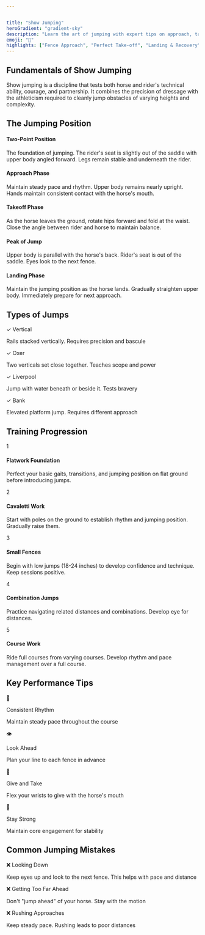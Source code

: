 ```yaml
---


title: "Show Jumping"
heroGradient: "gradient-sky"
description: "Learn the art of jumping with expert tips on approach, takeoff, and landing techniques for various obstacle heights."
emoji: "🚀"
highlights: ["Fence Approach", "Perfect Take-off", "Landing & Recovery"]
---
```




<div class="mb-12">
<h2 class="font-playfair text-3xl font-bold mb-6 text-gray-900">Fundamentals of Show Jumping</h2>
<p class="text-gray-700 text-lg leading-relaxed mb-4">
Show jumping is a discipline that tests both horse and rider's technical ability, courage, and partnership. It combines the precision of dressage with the athleticism required to cleanly jump obstacles of varying heights and complexity.
</p>
<div class="mb-12">
<h2 class="font-playfair text-3xl font-bold mb-6 text-gray-900">The Jumping Position</h2>
<div class="space-y-4">
<div class="bg-blue-50 rounded-lg p-6 border-l-4 border-blue-500">
<h4 class="font-semibold text-gray-900 mb-2">Two-Point Position</h4>
<p class="text-gray-700">The foundation of jumping. The rider's seat is slightly out of the saddle with upper body angled forward. Legs remain stable and underneath the rider.</p>
</div>
<div class="bg-blue-50 rounded-lg p-6 border-l-4 border-blue-500">
<h4 class="font-semibold text-gray-900 mb-2">Approach Phase</h4>
<p class="text-gray-700">Maintain steady pace and rhythm. Upper body remains nearly upright. Hands maintain consistent contact with the horse's mouth.</p>
</div>
<div class="bg-blue-50 rounded-lg p-6 border-l-4 border-blue-500">
<h4 class="font-semibold text-gray-900 mb-2">Takeoff Phase</h4>
<p class="text-gray-700">As the horse leaves the ground, rotate hips forward and fold at the waist. Close the angle between rider and horse to maintain balance.</p>
</div>
<div class="bg-blue-50 rounded-lg p-6 border-l-4 border-blue-500">
<h4 class="font-semibold text-gray-900 mb-2">Peak of Jump</h4>
<p class="text-gray-700">Upper body is parallel with the horse's back. Rider's seat is out of the saddle. Eyes look to the next fence.</p>
</div>
<div class="bg-blue-50 rounded-lg p-6 border-l-4 border-blue-500">
<h4 class="font-semibold text-gray-900 mb-2">Landing Phase</h4>
<p class="text-gray-700">Maintain the jumping position as the horse lands. Gradually straighten upper body. Immediately prepare for next approach.</p>
</div>
<div class="mb-12">
<h2 class="font-playfair text-3xl font-bold mb-6 text-gray-900">Types of Jumps</h2>
<div class="grid md:grid-cols-2 gap-4">
<div class="bg-purple-50 rounded-lg p-4 border border-purple-200">
<p class="font-semibold text-gray-900">✓ Vertical</p>
<p class="text-gray-700 text-sm">Rails stacked vertically. Requires precision and bascule</p>
</div>
<div class="bg-purple-50 rounded-lg p-4 border border-purple-200">
<p class="font-semibold text-gray-900">✓ Oxer</p>
<p class="text-gray-700 text-sm">Two verticals set close together. Teaches scope and power</p>
</div>
<div class="bg-purple-50 rounded-lg p-4 border border-purple-200">
<p class="font-semibold text-gray-900">✓ Liverpool</p>
<p class="text-gray-700 text-sm">Jump with water beneath or beside it. Tests bravery</p>
</div>
<div class="bg-purple-50 rounded-lg p-4 border border-purple-200">
<p class="font-semibold text-gray-900">✓ Bank</p>
<p class="text-gray-700 text-sm">Elevated platform jump. Requires different approach</p>
</div>
<div class="mb-12">
<h2 class="font-playfair text-3xl font-bold mb-6 text-gray-900">Training Progression</h2>
<div class="bg-green-50 rounded-lg p-8 border border-green-200">
<div class="space-y-6">
<div class="flex gap-4">
<span class="bg-green-500 text-white rounded-full w-10 h-10 flex items-center justify-center font-bold">1</span>
<div>
<h4 class="font-semibold text-gray-900 mb-2">Flatwork Foundation</h4>
<p class="text-gray-700">Perfect your basic gaits, transitions, and jumping position on flat ground before introducing jumps.</p>
</div>
</div>
<div class="flex gap-4">
<span class="bg-green-500 text-white rounded-full w-10 h-10 flex items-center justify-center font-bold">2</span>
<div>
<h4 class="font-semibold text-gray-900 mb-2">Cavaletti Work</h4>
<p class="text-gray-700">Start with poles on the ground to establish rhythm and jumping position. Gradually raise them.</p>
</div>
</div>
<div class="flex gap-4">
<span class="bg-green-500 text-white rounded-full w-10 h-10 flex items-center justify-center font-bold">3</span>
<div>
<h4 class="font-semibold text-gray-900 mb-2">Small Fences</h4>
<p class="text-gray-700">Begin with low jumps (18-24 inches) to develop confidence and technique. Keep sessions positive.</p>
</div>
</div>
<div class="flex gap-4">
<span class="bg-green-500 text-white rounded-full w-10 h-10 flex items-center justify-center font-bold">4</span>
<div>
<h4 class="font-semibold text-gray-900 mb-2">Combination Jumps</h4>
<p class="text-gray-700">Practice navigating related distances and combinations. Develop eye for distances.</p>
</div>
</div>
<div class="flex gap-4">
<span class="bg-green-500 text-white rounded-full w-10 h-10 flex items-center justify-center font-bold">5</span>
<div>
<h4 class="font-semibold text-gray-900 mb-2">Course Work</h4>
<p class="text-gray-700">Ride full courses from varying courses. Develop rhythm and pace management over a full course.</p>
</div>
</div>
<div class="mb-12">
<h2 class="font-playfair text-3xl font-bold mb-6 text-gray-900">Key Performance Tips</h2>
<div class="grid md:grid-cols-2 gap-4">
<div class="flex gap-3">
<span class="text-2xl">🎯</span>
<div>
<p class="font-semibold text-gray-900">Consistent Rhythm</p>
<p class="text-gray-600 text-sm">Maintain steady pace throughout the course</p>
</div>
</div>
<div class="flex gap-3">
<span class="text-2xl">👁️</span>
<div>
<p class="font-semibold text-gray-900">Look Ahead</p>
<p class="text-gray-600 text-sm">Plan your line to each fence in advance</p>
</div>
</div>
<div class="flex gap-3">
<span class="text-2xl">🤝</span>
<div>
<p class="font-semibold text-gray-900">Give and Take</p>
<p class="text-gray-600 text-sm">Flex your wrists to give with the horse's mouth</p>
</div>
</div>
<div class="flex gap-3">
<span class="text-2xl">💪</span>
<div>
<p class="font-semibold text-gray-900">Stay Strong</p>
<p class="text-gray-600 text-sm">Maintain core engagement for stability</p>
</div>
</div>
<div class="mb-12">
<h2 class="font-playfair text-3xl font-bold mb-6 text-gray-900">Common Jumping Mistakes</h2>
<div class="space-y-3">
<div class="bg-red-50 rounded-lg p-4 border-l-4 border-red-500">
<p class="font-semibold text-gray-900">❌ Looking Down</p>
<p class="text-gray-700 text-sm">Keep eyes up and look to the next fence. This helps with pace and distance</p>
</div>
<div class="bg-red-50 rounded-lg p-4 border-l-4 border-red-500">
<p class="font-semibold text-gray-900">❌ Getting Too Far Ahead</p>
<p class="text-gray-700 text-sm">Don't "jump ahead" of your horse. Stay with the motion</p>
</div>
<div class="bg-red-50 rounded-lg p-4 border-l-4 border-red-500">
<p class="font-semibold text-gray-900">❌ Rushing Approaches</p>
<p class="text-gray-700 text-sm">Keep steady pace. Rushing leads to poor distances</p>
</div>
</div>
</div>
</div>
</div>
</div>
</div>
</div>
